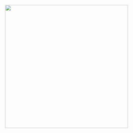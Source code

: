 
<a href="https://discord.com/users/1035157898638139435"><img align="center" width=400 src="https://moe-counter.glitch.me/get/@mujicat"></a>
